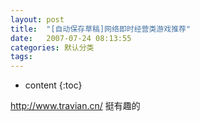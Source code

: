 ```yaml
---
layout: post
title:  "[自动保存草稿]网络即时经营类游戏推荐"
date:   2007-07-24 08:13:55
categories: 默认分类
tags:
---
```


* content
{:toc}

http://www.travian.cn/
挺有趣的
        
